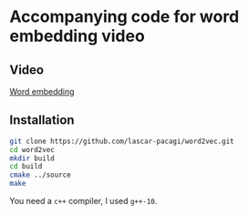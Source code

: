 # Accompanying code for word embedding video

## Video

[Word embedding]()

## Installation

```bash
git clone https://github.com/lascar-pacagi/word2vec.git
cd word2vec
mkdir build
cd build
cmake ../source
make
```

You need a `c++` compiler, I used `g++-10`.
